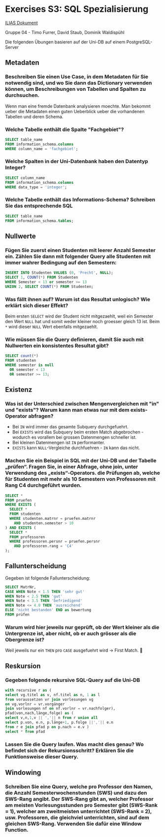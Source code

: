 # Exercises S3: SQL Spezialisierung

[ILIAS Dokument](https://elearning.hslu.ch/ilias/goto.php?target=file_3671991_download)

Gruppe 04 - Timo Furrer, David Staub, Dominik Waldispühl

Die folgenden Übungen basieren auf der Uni-DB auf einem PostgreSQL-Server

## Metadaten

### Beschreiben Sie einen Use Case, in dem Metadaten für Sie notwendig sind, und wo Sie dann das Dictionary verwenden können, um Beschreibungen von Tabellen und Spalten zu durchsuchen.

Wenn man eine fremde Datenbank analysieren moechte. Man bekommt ueber die Metadaten einen guten Ueberblick ueber die vorhandenen Tabellen und deren Schema.

### Welche Tabelle enthält die Spalte "Fachgebiet"?

```sql
SELECT table_name 
FROM information_schema.columns 
WHERE column_name = 'fachgebiet';
```

### Welche Spalten in der Uni-Datenbank haben den Datentyp Integer?

```sql
SELECT column_name
FROM information_schema.columns 
WHERE data_type = 'integer';
```

### Welche Tabelle enthält das Informations-Schema? Schreiben Sie das entsprechende SQL

```sql
SELECT table_name 
FROM information_schema.tables;
```

## Nullwerte

### Fügen Sie zuerst einen Studenten mit leerer Anzahl Semester ein. Zählen Sie dann mit folgender Query alle Studenten mit immer wahrer Bedingung auf den Semestern:

```sql
INSERT INTO Studenten VALUES (0, 'Precht', NULL);
SELECT 1, COUNT(*) FROM Studenten
WHERE Semester < 13 or semester >= 13
UNION 2, SELECT COUNT(*) FROM Studenten;
```

### Was fällt ihnen auf? Warum ist das Resultat unlogisch? Wie erklärt sich dieser Effekt?

Beim ersten `SELECT` wird der Student nicht mitgezaehlt, weil ein Semester den Wert `NULL` hat und somit weder kleiner noch groesser gleich 13 ist.
Beim `*` wird dieser `NULL` Wert ebenfalls mitgezaehlt.

### Wie müssen Sie die Query definieren, damit Sie auch mit Nullwerten ein konsistentes Resultat gibt?

```sql
SELECT count(*) 
FROM studenten 
WHERE semester is null 
  OR semester < 13 
  OR semester >= 13;
```

## Existenz

### Was ist der Unterschied zwischen Mengenvergleichen mit "in" und "exists"? Warum kann man etwas nur mit dem exists-Operator abfragen?

* Bei `IN` wird immer das gesamte Subquery durchgefuehrt. 
* Bei `EXISTS` wird das Subquery beim ersten Match abgebrochen - wodurch es vorallem bei grossen Datenmengen schneller ist.
* Bei kleinen Datenmengen ist `IN` performanter.
* `EXISTS` kann `NULL`-Vergleiche durchfuehren - `IN` kann das nicht.

### Machen Sie ein Beispiel in SQL mit der Uni-DB und der Tabelle „prüfen“. Fragen Sie, in einer Abfrage, ohne join, unter Verwendung des „exists“‐Operators. die Prüfungen ab, welche für Studenten mit mehr als 10 Semestern von Professoren mit Rang C4 durchgeführt wurden.

```sql
SELECT * 
FROM pruefen 
WHERE EXISTS (
  SELECT * 
  FROM studenten 
  WHERE studenten.matrnr = pruefen.matrnr 
    AND studenten.semester > 10
) AND EXISTS (
  SELECT * 
  FROM professoren 
  WHERE professoren.persnr = pruefen.persnr 
    AND professoren.rang = 'C4'
);
```

## Fallunterscheidung

Gegeben ist folgende Fallunterscheidung:

```sql
SELECT MatrNr, 
CASE WHEN Note < 1.5 THEN 'sehr gut'
WHEN Note < 2.5 THEN 'gut'
WHEN Note < 3.5 THEN 'befriedigend'
WHEN Note <= 4.0 THEN 'ausreichend'
ELSE 'nicht bestanden' END as bewertung
FROM prüfen
```

### Warum wird hier jeweils nur geprüft, ob der Wert kleiner als die Untergrenze ist, aber nicht, ob er auch grösser als die Obergrenze ist?

Weil jeweils nur ein `THEN` pro `CASE` ausgefuehrt wird -> First Match. :tada:

## Reskursion

### Gegeben folgende rekursive SQL-Query auf die Uni-DB

```sql
with recursive r as (
select vg.titel as v, nf.titel as n, 1 as l
from voraussetzen vr join vorlesungen vg
on vg.vorlnr = vr.vorgänger
join vorlesungen nf on nf.vorlnr = vr.nachfolger),
pfad(von,nach,länge,folge) as (
select v,n,1,v || ','|| n from r union all
select p.von, e.n, p.länge+1, p.folge ||','|| e.n
from r e join pfad p on p.nach = e.v )
select * from pfad
```

### Lassen Sie die Query laufen. Was macht dies genau? Wo befindet sich der Rekursionsschritt? Erklären Sie die Funktionsweise dieser Query.

## Windowing

### Schreiben Sie eine Query, welche pro Professor den Namen, die Anzahl Semesterwochenstunden (SWS) und dazu den SWS-Rang angibt. Der SWS‐Rang gibt an, welcher Professor am meisten Vorlesungsstunden pro Semester gibt (SWS-Rank = 1), welcher am zweitmeisten unterrichtet (SWS-Rank = 2), usw. Professoren, die gleichviel unterrichten, sind auf dem gleichen SWS-Rang. Verwenden Sie dafür eine Window Function.
